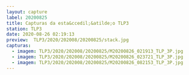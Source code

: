 ```yaml
---
layout: capture
label: 20200825
title: Capturas da esta&ccedil;&atilde;o TLP3
station: TLP3
date: 2020-08-26 02:19:13
preview:  TLP3/2020/202008/20200825/stack.jpg
capturas:
  - imagem: TLP3/2020/202008/20200825/M20200826_021913_TLP_3P.jpg
  - imagem: TLP3/2020/202008/20200825/M20200826_023721_TLP_3P.jpg
  - imagem: TLP3/2020/202008/20200825/M20200826_082153_TLP_3P.jpg
---
```

